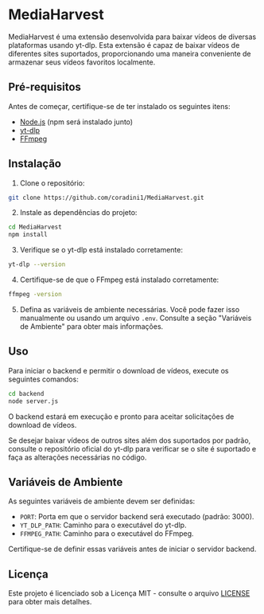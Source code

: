 # MediaHarvest

MediaHarvest é uma extensão desenvolvida para baixar vídeos de diversas plataformas usando yt-dlp. Esta extensão é capaz de baixar vídeos de diferentes sites suportados, proporcionando uma maneira conveniente de armazenar seus vídeos favoritos localmente.

## Pré-requisitos

Antes de começar, certifique-se de ter instalado os seguintes itens:

- [Node.js](https://nodejs.org) (npm será instalado junto)
- [yt-dlp](https://github.com/yt-dlp/yt-dlp)
- [FFmpeg](https://ffmpeg.org/)

## Instalação

1. Clone o repositório:

```bash
git clone https://github.com/coradini1/MediaHarvest.git
```

2. Instale as dependências do projeto:

```bash
cd MediaHarvest
npm install
```

3. Verifique se o yt-dlp está instalado corretamente:

```bash
yt-dlp --version
```

4. Certifique-se de que o FFmpeg está instalado corretamente:

```bash
ffmpeg -version
```

5. Defina as variáveis de ambiente necessárias. Você pode fazer isso manualmente ou usando um arquivo `.env`. Consulte a seção "Variáveis de Ambiente" para obter mais informações.

## Uso

Para iniciar o backend e permitir o download de vídeos, execute os seguintes comandos:

```bash
cd backend
node server.js
```

O backend estará em execução e pronto para aceitar solicitações de download de vídeos.

Se desejar baixar vídeos de outros sites além dos suportados por padrão, consulte o repositório oficial do yt-dlp para verificar se o site é suportado e faça as alterações necessárias no código.

## Variáveis de Ambiente

As seguintes variáveis de ambiente devem ser definidas:

- `PORT`: Porta em que o servidor backend será executado (padrão: 3000).
- `YT_DLP_PATH`: Caminho para o executável do yt-dlp.
- `FFMPEG_PATH`: Caminho para o executável do FFmpeg.

Certifique-se de definir essas variáveis antes de iniciar o servidor backend.


## Licença

Este projeto é licenciado sob a Licença MIT - consulte o arquivo [LICENSE](LICENSE) para obter mais detalhes.
```
